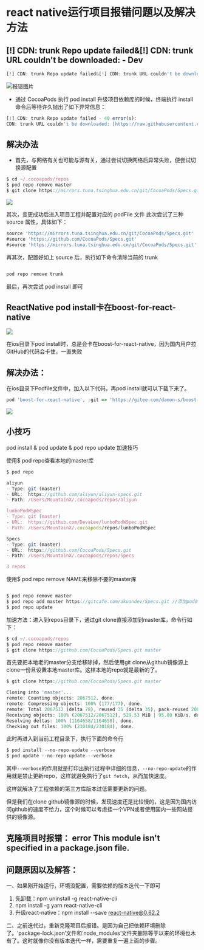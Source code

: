 # react native运行项目报错问题以及解决方法

## [!] CDN: trunk Repo update failed&[!] CDN: trunk URL couldn't be downloaded: - Dev


```js
[!] CDN: trunk Repo update failed&[!] CDN: trunk URL couldn't be downloaded: - Dev
```
![报错图片](https://imgconvert.csdnimg.cn/aHR0cHM6Ly91cGxvYWQtaW1hZ2VzLmppYW5zaHUuaW8vdXBsb2FkX2ltYWdlcy8zMDk1MTU2LTZlYmI5MDY2YWUyZDljYzMucG5n?x-oss-process=image/format,png)

* 通过 CocoaPods 执行 pod install 升级项目依赖库的时候，终端执行 install 命令后等待许久抛出了如下异常信息：

```js
[!] CDN: trunk Repo update failed - 40 error(s):
CDN: trunk URL couldn't be downloaded: [https://raw.githubusercontent.com/CocoaPods/Specs/master/Specs/7/2/d/GCDWebServer/1.2/GCDWebServer.podspec.json](https://raw.githubusercontent.com/CocoaPods/Specs/master/Specs/7/2/d/GCDWebServer/1.2/GCDWebServer.podspec.json), error: execution expired
```

## 解决办法

* 首先，与网络有关也可能与源有关，通过尝试切换网络后异常失败，便尝试切换源配置

```js
$ cd ~/.cocoapods/repos
$ pod repo remove master
$ git clone https://mirrors.tuna.tsinghua.edu.cn/git/CocoaPods/Specs.git master
```

![](https://imgconvert.csdnimg.cn/aHR0cHM6Ly91cGxvYWQtaW1hZ2VzLmppYW5zaHUuaW8vdXBsb2FkX2ltYWdlcy8zMDk1MTU2LWIxNWE5OGVmZGIwZWMzOGEucG5n?x-oss-process=image/format,png)

其次，变更成功后进入项目工程并配置对应的 podFile 文件
此次尝试了三种 source 属性，具体如下：

```js
source 'https://mirrors.tuna.tsinghua.edu.cn/git/CocoaPods/Specs.git'
#source 'https://github.com/CocoaPods/Specs.git'
#source 'https://mirrors.tuna.tsinghua.edu.cn/git/CocoaPods/Specs.git'
```

再其次，配置好如上 source 后，执行如下命令清除当前的 trunk

```js

pod repo remove trunk

```

最后，再次尝试 pod install 即可

## ReactNative pod install卡在boost-for-react-native

![](https://img-blog.csdnimg.cn/20200228154327248.png?x-oss-process=image/watermark,type_ZmFuZ3poZW5naGVpdGk,shadow_10,text_aHR0cHM6Ly9ibG9nLmNzZG4ubmV0L2h4bDUxNzExNjI3OQ==,size_16,color_FFFFFF,t_70)

在ios目录下pod install时，总是会卡在boost-for-react-native，因为国内用户拉GitHub的代码会卡住，一直失败

## 解决办法：

在ios目录下Podfile文件中，加入以下代码，再pod install就可以下载下来了。

```js
pod 'boost-for-react-native', :git => 'https://gitee.com/damon-s/boost-for-react-native.git’
```

![](https://img-blog.csdnimg.cn/20200228155005812.png?x-oss-process=image/watermark,type_ZmFuZ3poZW5naGVpdGk,shadow_10,text_aHR0cHM6Ly9ibG9nLmNzZG4ubmV0L2h4bDUxNzExNjI3OQ==,size_16,color_FFFFFF,t_70)

## 小技巧

pod install & pod update & pod repo update 加速技巧

使用$ pod repo查看本地的master库

```js
$ pod repo

aliyun
- Type: git (master)
- URL:  https://github.com/aliyun/aliyun-specs.git
- Path: /Users/MountainX/.cocoapods/repos/aliyun

lunboPodWSpec
- Type: git (master)
- URL:  https://github.com/DevaLee/lunboPodWSpec.git
- Path: /Users/MountainX/.cocoapods/repos/lunboPodWSpec

Specs
- Type: git (master)
- URL:  https://github.com/CocoaPods/Specs.git
- Path: /Users/MountainX/.cocoapods/repos/Specs

3 repos

```

使用$ pod repo remove NAME来移除不要的master库

```js

$ pod repo remove master
$ pod repo add master https://gitcafe.com/akuandev/Specs.git //添加pod的repo源
$ pod repo update

```

加速方法：进入到repos目录下，通过git clone直接添加到master库，命令行如下：

```js
$ cd ~/.cocoapods/repos
$ pod repo remove master
$ git clone https://github.com/CocoaPods/Specs.git master
```

首先要把本地老的master分支给移除掉，然后使用git clone从github镜像源上clone一份且设置本地master库。这样本地的repo就是最新的了。

```js
$ git clone https://github.com/CocoaPods/Specs.git master

Cloning into 'master'...
remote: Counting objects: 2067512, done.
remote: Compressing objects: 100% (177/177), done.
remote: Total 2067512 (delta 78), reused 35 (delta 35), pack-reused 2067295
Receiving objects: 100% (2067512/2067512), 529.53 MiB | 95.00 KiB/s, done.
Resolving deltas: 100% (1164658/1164658), done.
Checking out files: 100% (230184/230184), done.
```

此时再进入到当前工程目录下，执行下面的命令行

```js
$ pod install --no-repo-update --verbose
$ pod update --no-repo-update --verbose
```

其中`--verbose`的作用就是打印出执行过程中详细的信息，`--no-repo-update`的作用就是禁止更新repo，这样就避免执行了`git fetch`，从而加快速度。

这样就解决了工程依赖的第三方库版本过低需要更新的问题。

但是我们在clone github镜像源的时候，发现速度还是比较慢的，这是因为国内访问github的速度不给力，这个时候可以考虑挂一个VPN或者使用国内一些网站提供的镜像源。

## 克隆项目时报错： error This module isn't specified in a package.json file.

## 问题原因以及解答：

一、如果刚开始运行，环境没配置，需要依赖的版本迭代一下即可

1. 先卸载：npm uninstall -g react-native-cli
2. npm install -g yarn react-native-cli
3. 升级react-native：npm install --save react-native@0.62.2

二、之前迭代过，重新克隆项目后报错。是因为自己把依赖环境删除了。‘package-lock.json’文件和‘node_modules’文件夹删除等于以来的环境也木有了。这时就像你没有版本迭代一样，需要重复一遍上面的步骤。

